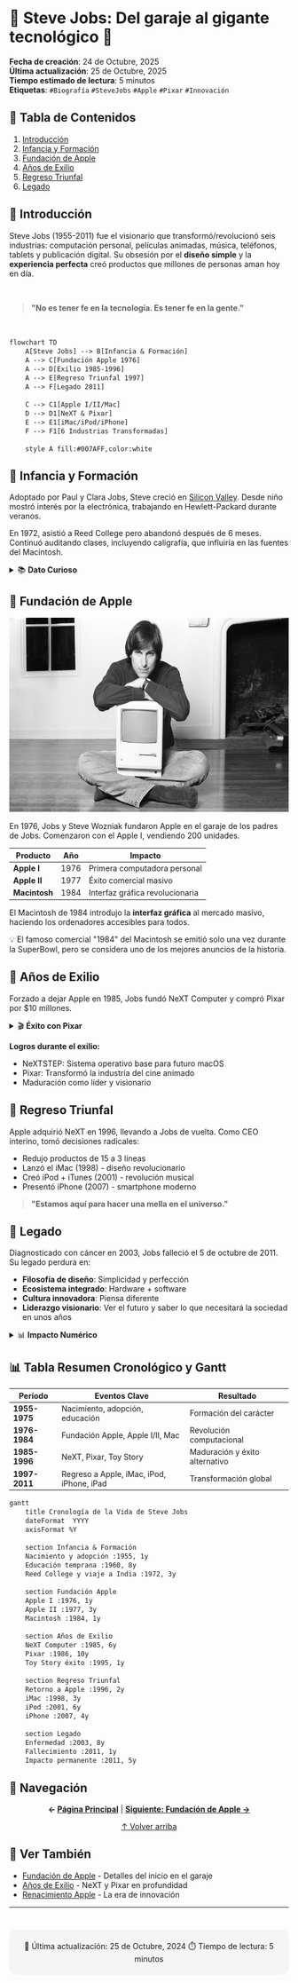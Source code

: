 # 👤 Steve Jobs: Del garaje al gigante tecnológico 🚀

**Fecha de creación**: 24 de Octubre, 2025  
**Última actualización**: 25 de Octubre, 2025  
**Tiempo estimado de lectura**: 5 minutos  
**Etiquetas**: `#Biografía` `#SteveJobs` `#Apple` `#Pixar` `#Innovación`

## 📑 Tabla de Contenidos

1. [Introducción](#-introducción)
2. [Infancia y Formación](#-infancia-y-formación)
3. [Fundación de Apple](#-fundación-de-apple)
4. [Años de Exilio](#-años-de-exilio)
5. [Regreso Triunfal](#-regreso-triunfal)
6. [Legado](#-legado)

## 📖 Introducción 

Steve Jobs (1955-2011) fue el visionario que transformó/revolucionó seis industrias: computación personal, películas animadas, música, teléfonos, tablets y publicación digital. Su obsesión por el **diseño simple** y la **experiencia perfecta** creó productos que millones de personas aman hoy en día.

<br>

> **"No es tener fe en la tecnología. Es tener fe en la gente."**

<br>

```mermaid
flowchart TD
    A[Steve Jobs] --> B[Infancia & Formación]
    A --> C[Fundación Apple 1976]
    A --> D[Exilio 1985-1996]
    A --> E[Regreso Triunfal 1997]
    A --> F[Legado 2011]
    
    C --> C1[Apple I/II/Mac]
    D --> D1[NeXT & Pixar]
    E --> E1[iMac/iPod/iPhone]
    F --> F1[6 Industrias Transformadas]
    
    style A fill:#007AFF,color:white

```

## 👶 Infancia y Formación 

Adoptado por Paul y Clara Jobs, Steve creció en [Silicon Valley](glosario.md#silicon-valley). Desde niño mostró interés por la electrónica, trabajando en Hewlett-Packard durante veranos.

En 1972, asistió a Reed College pero abandonó después de 6 meses. Continuó auditando clases, incluyendo caligrafía, que influiría en las fuentes del Macintosh.

<details>
<summary>📚 <strong>Dato Curioso</strong></summary>
Jobs viajó a India en 1974 buscando iluminación espiritual. Practicó budismo zen y dietas frutarianas que moldearon su filosofía de simplicidad.
</details>

## 🍎 Fundación de Apple 

<img src="/entregas/adrian.martinez/AEC-MD/mi-wiki/recursos/imagenes/stevejobs-joven.jpg"  width="600" height="350">

En 1976, Jobs y Steve Wozniak fundaron Apple en el garaje de los padres de Jobs. Comenzaron con el Apple I, vendiendo 200 unidades.

| Producto | Año | Impacto |
|----------|-----|---------|
| **Apple I** | 1976 | Primera computadora personal |
| **Apple II** | 1977 | Éxito comercial masivo |
| **Macintosh** | 1984 | Interfaz gráfica revolucionaria |

El Macintosh de 1984 introdujo la **interfaz gráfica** al mercado masivo, haciendo los ordenadores accesibles para todos.

<div class="alert alert-info">
💡 El famoso comercial "1984" del Macintosh se emitió solo una vez durante la SuperBowl, pero se considera uno de los mejores anuncios de la historia.
</div>

## 🔄 Años de Exilio 

Forzado a dejar Apple en 1985, Jobs fundó NeXT Computer y compró Pixar por $10 millones.

<details>
<summary>🎬 <strong>Éxito con Pixar</strong></summary>
Pixar revolucionó la animación con "Toy Story" (1995), el primer largometraje animado por ordenador. La salida a bolsa hizo a Jobs multimillonario.
</details>

**Logros durante el exilio:**
- NeXTSTEP: Sistema operativo base para futuro macOS
- Pixar: Transformó la industria del cine animado
- Maduración como líder y visionario

## 🔁 Regreso Triunfal 

Apple adquirió NeXT en 1996, llevando a Jobs de vuelta. Como CEO interino, tomó decisiones radicales:

- Redujo productos de 15 a 3 líneas
- Lanzó el iMac (1998) - diseño revolucionario
- Creó iPod + iTunes (2001) - revolución musical
- Presentó iPhone (2007) - smartphone moderno

> **"Estamos aquí para hacer una mella en el universo."**

## 🌟 Legado 

Diagnosticado con cáncer en 2003, Jobs falleció el 5 de octubre de 2011. Su legado perdura en:

- **Filosofía de diseño**: Simplicidad y perfección
- **Ecosistema integrado**: Hardware + software
- **Cultura innovadora**: Piensa diferente
- **Liderazgo visionario**: Ver el futuro y saber lo que necesitará la sociedad en unos años

<details>
<summary>📊 <strong>Impacto Numérico</strong></summary>

| Métrica | Logro |
|---------|-------|
| **Valor Apple** | Empresa más valiosa del mundo (quitando Nvidia) |
| **Productos vendidos** | Miles de millones de dispositivos |
| **Industrias transformadas** | 6 diferentes |
| **Legado cultural** | Icono de innovación global |
</details>

## 📊 Tabla Resumen Cronológico y Gantt

| Período | Eventos Clave | Resultado |
|---------|---------------|-----------|
| **1955-1975** | Nacimiento, adopción, educación | Formación del carácter |
| **1976-1984** | Fundación Apple, Apple I/II, Mac | Revolución computacional |
| **1985-1996** | NeXT, Pixar, Toy Story | Maduración y éxito alternativo |
| **1997-2011** | Regreso a Apple, iMac, iPod, iPhone, iPad | Transformación global |

```mermaid
gantt
    title Cronología de la Vida de Steve Jobs
    dateFormat  YYYY
    axisFormat %Y
    
    section Infancia & Formación
    Nacimiento y adopción :1955, 1y
    Educación temprana :1960, 8y
    Reed College y viaje a India :1972, 3y
    
    section Fundación Apple
    Apple I :1976, 1y
    Apple II :1977, 3y
    Macintosh :1984, 1y
    
    section Años de Exilio
    NeXT Computer :1985, 6y
    Pixar :1986, 10y
    Toy Story éxito :1995, 1y
    
    section Regreso Triunfal
    Retorno a Apple :1996, 2y
    iMac :1998, 3y
    iPod :2001, 6y
    iPhone :2007, 4y
    
    section Legado
    Enfermedad :2003, 8y
    Fallecimiento :2011, 1y
    Impacto permanente :2011, 5y
```

## 🔗 Navegación

<div align="center">

**← [Página Principal](index.md)** | **[Siguiente: Fundación de Apple →](articulo-2.md)**

[↑ Volver arriba](#)

</div>

## 👀 Ver También

- [Fundación de Apple](articulo-2.md) - Detalles del inicio en el garaje
- [Años de Exilio](articulo-3.md) - NeXT y Pixar en profundidad
- [Renacimiento Apple](articulo-4.md) - La era de innovación


---

<div align="center" style="margin-top: 40px; padding: 20px; background: #f5f5f5; border-radius: 10px;">
📅 Última actualización: 25 de Octubre, 2024  
⏱️ Tiempo de lectura: 5 minutos  
</div>